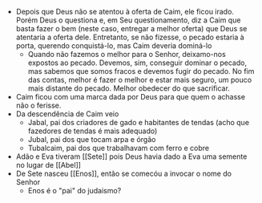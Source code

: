 - Depois que Deus não se atentou à oferta de Caim, ele ficou irado. Porém Deus o questiona e, em Seu questionamento, diz a Caim que basta fazer o bem (neste caso, entregar a melhor oferta) que Deus se atentaria a oferta dele. Entretanto, se não fizesse, o pecado estaria à porta, querendo conquistá-lo, mas Caim deveria dominá-lo
	- Quando não fazemos o melhor para o Senhor, deixamo-nos expostos ao pecado. Devemos, sim, conseguir dominar o pecado, mas sabemos que somos fracos e devemos fugir do pecado. No fim das contas, melhor é fazer o melhor e estar mais seguro, um pouco mais distante do pecado. Melhor obedecer do que sacrificar.
- Caim ficou com uma marca dada por Deus para que quem o achasse não o ferisse.
- Da descendência de Caim veio
	- Jabal, pai dos criadores de gado e habitantes de tendas (acho que fazedores de tendas é mais adequado)
	- Jubal, pai dos que tocam arpa e órgão
	- Tubalcaim, pai dos que trabalhavam com ferro e cobre
- Adão e Eva tiveram [[Sete]] pois Deus havia dado a Eva uma semente no lugar de [[Abel]]
- De Sete nasceu [[Enos]], então se comecóu a invocar o nome do Senhor
	- Enos é o "pai" do judaismo?